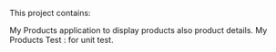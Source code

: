 This project contains:

My Products application to display products also product details.
My Products Test : for unit test.
